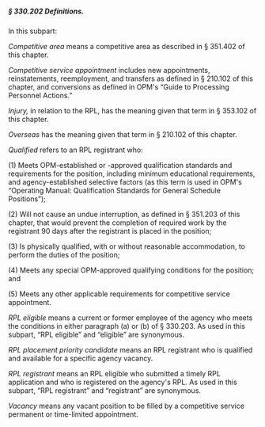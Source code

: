##### § 330.202 Definitions. #####

In this subpart:

*Competitive area* means a competitive area as described in § 351.402 of this chapter.

*Competitive service appointment* includes new appointments, reinstatements, reemployment, and transfers as defined in § 210.102 of this chapter, and conversions as defined in OPM's “Guide to Processing Personnel Actions.”

*Injury,* in relation to the RPL, has the meaning given that term in § 353.102 of this chapter.

*Overseas* has the meaning given that term in § 210.102 of this chapter.

*Qualified* refers to an RPL registrant who:

(1) Meets OPM-established or -approved qualification standards and requirements for the position, including minimum educational requirements, and agency-established selective factors (as this term is used in OPM's “Operating Manual: Qualification Standards for General Schedule Positions”);

(2) Will not cause an undue interruption, as defined in § 351.203 of this chapter, that would prevent the completion of required work by the registrant 90 days after the registrant is placed in the position;

(3) Is physically qualified, with or without reasonable accommodation, to perform the duties of the position;

(4) Meets any special OPM-approved qualifying conditions for the position; and

(5) Meets any other applicable requirements for competitive service appointment.

*RPL eligible* means a current or former employee of the agency who meets the conditions in either paragraph (a) or (b) of § 330.203. As used in this subpart, “RPL eligible” and “eligible” are synonymous.

*RPL placement priority candidate* means an RPL registrant who is qualified and available for a specific agency vacancy.

*RPL registrant* means an RPL eligible who submitted a timely RPL application and who is registered on the agency's RPL. As used in this subpart, “RPL registrant” and “registrant” are synonymous.

*Vacancy* means any vacant position to be filled by a competitive service permanent or time-limited appointment.